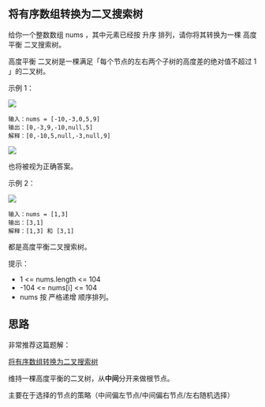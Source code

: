 ## 将有序数组转换为二叉搜索树

给你一个整数数组 nums ，其中元素已经按 升序 排列，请你将其转换为一棵 高度平衡 二叉搜索树。

高度平衡 二叉树是一棵满足「每个节点的左右两个子树的高度差的绝对值不超过 1 」的二叉树。

示例 1：

![](https://zenon-1255868537.cos.ap-guangzhou.myqcloud.com/blogPicture/20210223230457.png)

```
输入：nums = [-10,-3,0,5,9]
输出：[0,-3,9,-10,null,5]
解释：[0,-10,5,null,-3,null,9]
```

![](https://zenon-1255868537.cos.ap-guangzhou.myqcloud.com/blogPicture/20210223230511.png)



 也将被视为正确答案。

示例 2：

![](https://zenon-1255868537.cos.ap-guangzhou.myqcloud.com/blogPicture/20210223230613.png)

```
输入：nums = [1,3]
输出：[3,1]
解释：[1,3] 和 [3,1] 
```

都是高度平衡二叉搜索树。


提示：

- 1 <= nums.length <= 104
- -104 <= nums[i] <= 104
- nums 按 严格递增 顺序排列。




## 思路

非常推荐这篇题解：

[将有序数组转换为二叉搜索树](https://leetcode-cn.com/problems/convert-sorted-array-to-binary-search-tree/solution/jiang-you-xu-shu-zu-zhuan-huan-wei-er-cha-sou-s-33/)

维持一棵高度平衡的二叉树，从**中间**分开来做根节点。

主要在于选择的节点的策略（中间偏左节点/中间偏右节点/左右随机选择）




